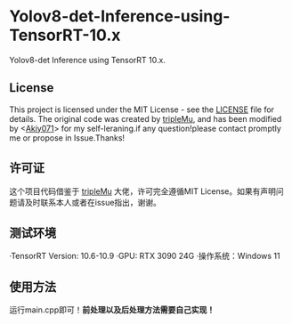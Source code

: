 # Yolov8-det-Inference-using-TensorRT-10.x
Yolov8-det Inference using TensorRT 10.x.

## License
This project is licensed under the MIT License - see the [LICENSE](./LICENSE) file for details.
The original code was created by [tripleMu](https://github.com/triple-Mu/YOLOv8-TensorRT), and has been modified by <[Akiy071](https://github.com/Akiy071)> for my self-leraning.if any question!please contact promptly me or propose in Issue.Thanks!

## 许可证
这个项目代码借鉴于 [tripleMu](https://github.com/triple-Mu/YOLOv8-TensorRT) 大佬，许可完全遵循MIT License。如果有声明问题请及时联系本人或者在issue指出，谢谢。

## 测试环境
·TensorRT Version: 10.6-10.9
·GPU: RTX 3090 24G
·操作系统：Windows 11

## 使用方法
运行main.cpp即可！**前处理以及后处理方法需要自己实现！**
